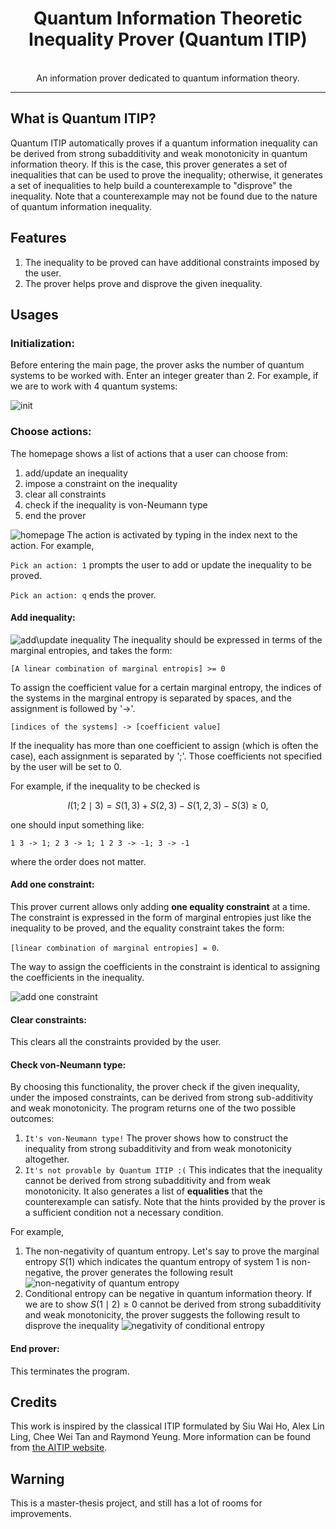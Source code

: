 <div align="center"> 
    <center><h1>Quantum Information Theoretic Inequality Prover (Quantum ITIP)</h1></center> 
    </div>
     <br/> 
<div align="center">
An information prover dedicated to quantum information theory.
</div>

---

## What is Quantum ITIP?
Quantum ITIP automatically proves if a quantum information inequality can be derived from strong subadditivity and weak monotonicity in quantum information theory. If this is the case, this prover generates a set of inequalities that can be used to prove the inequality; otherwise, it generates a set of inequalities to help build a counterexample to "disprove" the inequality. Note that a counterexample may not be found due to the nature of quantum information inequality.

## Features
1. The inequality to be proved can have additional constraints imposed by the user.
2. The prover helps prove and disprove the given inequality.

## Usages
### Initialization:
Before entering the main page, the prover asks the number of quantum systems to be worked with. Enter an integer greater than 2. For example, if we are to work with 4 quantum systems:

![init](https://imgur.com/TOzrWY2.png)

### Choose actions:
The homepage shows a list of actions that a user can choose from:

1. add/update an inequality
2. impose a constraint on the inequality
3. clear all constraints
4. check if the inequality is von-Neumann type
5. end the prover

![homepage](https://imgur.com/oQDe4Ju.png)
The action is activated by typing in the index next to the action. For example, 

`Pick an action: 1` prompts the user to add or update the inequality to be proved.

`Pick an action: q` ends the prover.

#### Add inequality:
![add\update inequality](https://imgur.com/8i5FcVY.png)
The inequality should be expressed in terms of the marginal entropies, and takes the form:

`[A linear combination of marginal entropis] >= 0`

 To assign the coefficient value for a certain marginal entropy, the indices of the systems in the marginal entropy is separated by spaces, and the assignment is followed by '->'.

`[indices of the systems] -> [coefficient value]`

If the inequality has more than one coefficient to assign (which is often the case), each assignment is separated by ';'. Those coefficients not specified by the user will be set to $0$.

For example, if the inequality to be checked is 
```math
I(1;2\mid 3) = S(1, 3) + S(2, 3) - S(1,2,3) - S(3) \geq 0,
```

one should input something like:

`1 3 -> 1; 2 3 -> 1; 1 2 3 -> -1; 3 -> -1`

where the order does not matter.

#### Add one constraint:
This prover current allows only adding **one equality constraint** at a time. The constraint is expressed in the form of marginal entropies just like the inequality to be proved, and the equality constraint takes the form:

`[linear combination of marginal entropies] = 0`.

The way to assign the coefficients in the constraint is identical to assigning the coefficients in the inequality.

![add one constraint](https://imgur.com/TFT9vUE.png)

#### Clear constraints:
This clears all the constraints provided by the user. 

#### Check von-Neumann type:
By choosing this functionality, the prover check if the given inequality, under the imposed constraints, can be derived from strong sub-additivity and weak monotonicity. The program returns one of the two possible outcomes:

1. `It's von-Neumann type!` The prover shows how to construct the inequality from strong subadditivity and from weak monotonicity altogether.
2. `It's not provable by Quantum ITIP :(` This indicates that the inequality cannot be derived from strong subadditivity and from weak monotonicity. It also generates a list of **equalities** that the counterexample can satisfy. Note that the hints provided by the prover is a sufficient condition not a necessary condition.

For example, 
1. The non-negativity of quantum entropy. Let's say to prove the marginal entropy $S(1)$ which indicates the quantum entropy of system $1$ is non-negative, the prover generates the following result
![non-negativity of quantum entropy](https://imgur.com/BrXJBBb.png)
2. Conditional entropy can be negative in quantum information theory. If we are to show $S(1\mid 2) \geq 0$ cannot be derived from strong subadditivity and weak monotonicity, the prover suggests the following result to disprove the inequality
![negativity of conditional entropy](https://imgur.com/Q6ovlmk.png)

#### End prover:
This terminates the program.

## Credits
This work is inspired by the classical ITIP formulated by Siu Wai Ho, Alex Lin Ling, Chee Wei Tan and Raymond Yeung. More information can be found from [the AITIP website](https://aitip.org).

## Warning
This is a master-thesis project, and still has a lot of rooms for improvements.